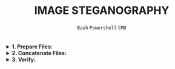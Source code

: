 <h1 align="center"><b>IMAGE STEGANOGRAPHY</b></h1>
<div align="center"><code>Bash</code> <code>Powershell</code> <code>CMD</code></div>

<!-- <br>

##  -->


<!-- <br>
<hr>
<h3><a href=>Notes</a></h3>
<hr> -->

<br>
<br>

<details>
<summary><b><a href=" "> </a>1. Prepare Files:</b></summary><br>

Ensure you have an image file (`pic.jpg`) and the text file (`hidden.txt`) ready in the same directory.

<br><p align="center">※※※※※※※※※※※※</p><br>
</details>


<details>
<summary><b><a href=" "></a>2. Concatenate Files:</b></summary><br>

- Open your terminal.
- Navigate to the directory containing the files.
- Use the following commands to concatenate the files in respective terminals:<br><br>
    - Using Windows Command Prompt (CMD):
    ```
    copy /b pic.jpg+hidden.txt new.jpg
    ```
    - Using Ubuntu Terminal:
    ```bash
    cat pic.jpg hidden.txt > new.jpg
    ```
    - Using PowerShell:
    ```powershell
    Get-Content pic.jpg, hidden.txt | Set-Content new.jpg
    ```


<br><p align="center">※※※※※※※※※※※※</p><br>
</details>


<details>
<summary><b><a href=" "> </a>3. Verify:</b></summary><br>

- Check the directory for the newly created `new.jpg` file.
- Open the file with an appropriate viewer (like an image viewer or text editor) to verify that the text file is hidden within the image.

<br><p align="center">※※※※※※※※※※※※</p><br>
</details>



